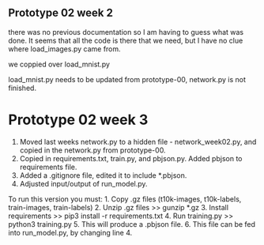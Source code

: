 ## Prototype 02 week 2

there was no previous documentation so I am having to guess what was done. It seems that all the code is there that we need, but I have no clue where load_images.py came from. 

we coppied over load_mnist.py

load_mnist.py needs to be updated from prototype-00, network.py is not finished.

# Prototype 02 week 3

1. Moved last weeks network.py to a hidden file - network_week02.py, and copied in the network.py from prototype-00. 
2. Copied in requirements.txt, train.py, and pbjson.py. Added pbjson to requirements file. 
3. Added a .gitignore file, edited it to include *.pbjson. 
4. Adjusted input/output of run_model.py.  

To run this version you must: 
    1. Copy .gz files (t10k-images, t10k-labels, train-images, train-labels)
    2. Unzip .gz files
        >> gunzip *.gz
    3. Install requirements
        >> pip3 install -r requirements.txt
    4. Run training.py
        >> python3 training.py
    5. This will produce a .pbjson file. 
    6. This file can be fed into run_model.py, by changing line 4. 